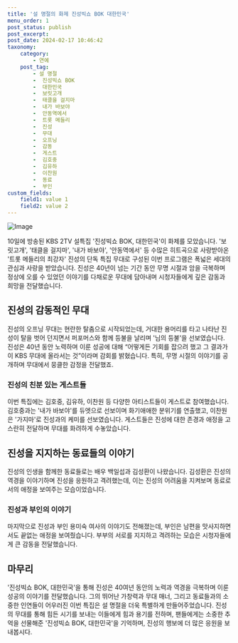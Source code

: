 ```yaml
---
title: '설 명절의 화제 진성빅쇼 BOK 대한민국'
menu_order: 1
post_status: publish
post_excerpt: 
post_date: 2024-02-17 10:46:42
taxonomy:
    category:
        - 연예
    post_tag:
        - 설 명절
        -  진성빅쇼 BOK
        -  대한민국
        -  보릿고개
        -  태클을 걸지마
        -  내가 바보야
        -  안동역에서
        -  트롯 메들리
        -  진성
        -  무대
        -  오프닝
        -  감동
        -  게스트
        -  김호중
        -  김유하
        -  이찬원
        -  동료
        -  부인
custom_fields:
    field1: value 1
    field2: value 2
---
```


![Image](https://ssl.pstatic.net/mimgnews/image/437/2024/02/11/0000379159_001_20240211084501480.jpg?type=w540)

10일에 방송된 KBS 2TV 설특집 '진성빅쇼 BOK, 대한민국'이 화제를 모았습니다. '보릿고개', '태클을 걸지마', '내가 바보야', '안동역에서' 등 수많은 히트곡으로 사랑받아온 '트롯 메들리의 최강자' 진성의 단독 특집 무대로 구성된 이번 프로그램은 폭넓은 세대의 관심과 사랑을 받았습니다. 진성은 40년이 넘는 기간 동안 무명 시절과 암을 극복하며 정상에 오를 수 있었던 이야기를 다채로운 무대에 담아내며 시청자들에게 깊은 감동과 희망을 전달했습니다. 
## 진성의 감동적인 무대
진성의 오프닝 무대는 현란한 탈춤으로 시작되었는데, 거대한 용머리를 타고 나타난 진성이 탈을 벗어 던지면서 퍼포머스와 함께 등불을 날리며 '님의 등불'을 선보였습니다. 진성은 40년 동안 노력하며 이룬 성공에 대해 “어떻게든 기회를 잡으려 했고 그 결과가 이 KBS 무대에 올라서는 것”이라며 감회를 밝혔습니다. 특히, 무명 시절의 이야기를 공개하며 무대에서 뭉클한 감정을 전달했죠.
### 진성의 친분 있는 게스트들
이번 특집에는 김호중, 김유하, 이찬원 등 다양한 아티스트들이 게스트로 참여했습니다. 김호중과는 '내가 바보야'를 듀엣으로 선보이며 화기애애한 분위기를 연출했고, 이찬원은 '가지마'로 진성과의 케미를 선보였습니다. 게스트들은 진성에 대한 존경과 애정을 고스란히 전달하며 무대를 화려하게 수놓았습니다.
## 진성을 지지하는 동료들의 이야기
진성의 인생을 함께한 동료들로는 배우 백일섭과 김성환이 나왔습니다. 김성환은 진성의 역경을 이야기하며 진성을 응원하고 격려했는데, 이는 진성의 어려움을 지켜보며 동료로서의 애정을 보여주는 모습이었습니다.
### 진성과 부인의 이야기
마지막으로 진성과 부인 용미숙 여사의 이야기도 전해졌는데, 부인은 남편을 맛사지하면서도 끝없는 애정을 보여줬습니다. 부부의 서로를 지지하고 격려하는 모습은 시청자들에게 큰 감동을 전달했습니다.
## 마무리
'진성빅쇼 BOK, 대한민국'을 통해 진성은 40여년 동안의 노력과 역경을 극복하며 이룬 성공의 이야기를 전달했습니다. 그의 뛰어난 가창력과 무대 매너, 그리고 동료들과의 소중한 인연들이 어우러진 이번 특집은 설 명절을 더욱 특별하게 만들어주었습니다. 진성의 무대를 통해 힘든 시기를 보내는 이들에게 힘과 용기를 전하며, 팬들에게는 소중한 추억을 선물해준 '진성빅쇼 BOK, 대한민국'을 기억하며, 진성의 행보에 더 많은 응원을 보내봅시다.
